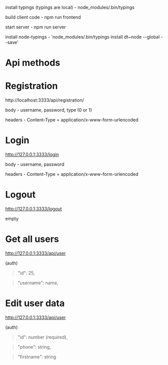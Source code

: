 install typings (typings are local) - node_modules/.bin/typings

build client code - npm run frontend

start server - npm run server

install node-typings - 'node_modules/.bin/typings install dt~node --global --save'

# Api methods


# Registration
http://localhost:3333/api/registration/

body - username, password, type (0 or 1)

headers - Content-Type = application/x-www-form-urlencoded


# Login
http://127.0.0.1:3333/login

body - username, password

headers - Content-Type = application/x-www-form-urlencoded


# Logout
http://127.0.0.1:3333/logout

empty


# Get all users
http://127.0.0.1:3333/api/user

(auth)

> "id": 25,

> "username": name,


# Edit user data
http://127.0.0.1:3333/api/user

(auth)

> "id": number (required),

> "phone": string,

> "firstname": string
